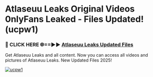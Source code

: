 # Atlaseuu Leaks Original Videos 0nlyFans Leaked - Files Updated! (ucpw1)

<h3>🔴 CLICK HERE 🌐==►► <a href="https://tinyurl.com/ehrbuxhb" rel="nofollow">Atlaseuu Leaks Updated Files</a></h3>

Get Atlaseuu Leaks and all content. Now you can access all videos and pictures of Atlaseuu Leaks. New Updated Files 2025!

[![ucpw1](https://i.imgur.com/lVYEuWS.gif)](https://tinyurl.com/ehrbuxhb)
